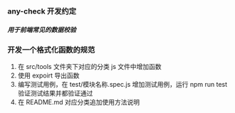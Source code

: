 ### any-check 开发约定

##### 用于前端常见的数据校验

### 开发一个格式化函数的规范

1. 在 src/tools 文件夹下对应的分类 js 文件中增加函数
2. 使用 expoirt 导出函数
3. 编写测试用例，在 test/模块名称.spec.js 增加测试用例，运行 npm run test 验证测试结果并都验证通过
4. 在 README.md 对应分类追加使用方法说明
